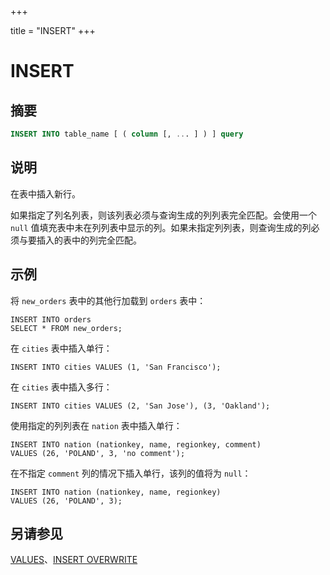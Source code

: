 +++

title = "INSERT"
+++

# INSERT

## 摘要

``` sql
INSERT INTO table_name [ ( column [, ... ] ) ] query
```

## 说明

在表中插入新行。

如果指定了列名列表，则该列表必须与查询生成的列列表完全匹配。会使用一个 `null` 值填充表中未在列列表中显示的列。如果未指定列列表，则查询生成的列必须与要插入的表中的列完全匹配。

## 示例

将 `new_orders` 表中的其他行加载到 `orders` 表中：

    INSERT INTO orders
    SELECT * FROM new_orders;

在 `cities` 表中插入单行：

    INSERT INTO cities VALUES (1, 'San Francisco');

在 `cities` 表中插入多行：

    INSERT INTO cities VALUES (2, 'San Jose'), (3, 'Oakland');

使用指定的列列表在 `nation` 表中插入单行：

    INSERT INTO nation (nationkey, name, regionkey, comment)
    VALUES (26, 'POLAND', 3, 'no comment');

在不指定 `comment` 列的情况下插入单行，该列的值将为 `null`：

    INSERT INTO nation (nationkey, name, regionkey)
    VALUES (26, 'POLAND', 3);

## 另请参见

[VALUES](./values.md)、[INSERT OVERWRITE](./insert-overwrite.md)